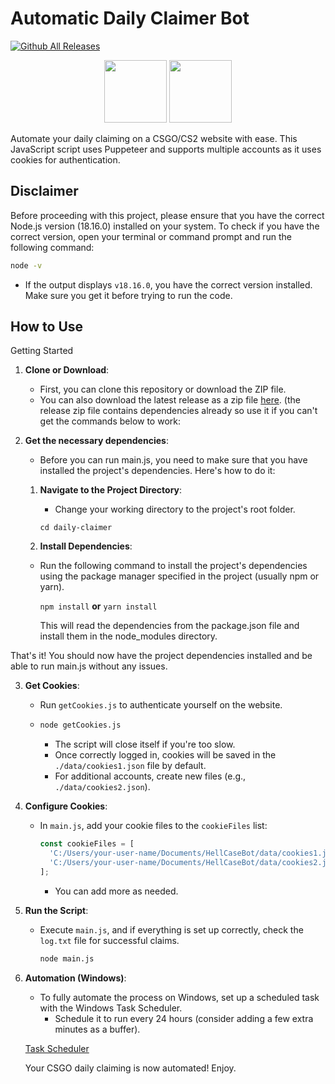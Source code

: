 # Automatic Daily Claimer Bot

[![Github All Releases](https://img.shields.io/github/downloads/martimaur/daily-claimer/total.svg)]()

<div align="center">
  <img src="https://asset.brandfetch.io/iduOebIV3w/idjVSs_poL.png" width="100" height="100">
  <img src="https://github.com/martimaur/daily-claimer/assets/149742293/f924e958-aac8-4733-8ffb-da45f8b0e3a0" width="100" height="100">
</div>
<!-- Add a CSGO logo image here -->

Automate your daily claiming on a CSGO/CS2 website with ease. This JavaScript script uses Puppeteer and supports multiple accounts as it uses cookies for authentication.

## Disclaimer

Before proceeding with this project, please ensure that you have the correct Node.js version (18.16.0) installed on your system. To check if you have the correct version, open your terminal or command prompt and run the following command:

```sh
node -v
```
- If the output displays `v18.16.0`, you have the correct version installed. Make sure you get it before trying to run the code.

## How to Use

Getting Started

1. **Clone or Download**:
   - First, you can clone this repository or download the ZIP file.
   - You can also download the latest release as a zip file [here](https://github.com/martimaur/daily-claimer/releases/download/v1.0.0/HellCaseBot_firstRelease.zip). (the release zip file contains dependencies already so use it if you can't get the commands below to work:

2. **Get the necessary dependencies**:
   - Before you can run main.js, you need to make sure that you have installed the project's dependencies. Here's how to do it:
    
    1. **Navigate to the Project Directory**:
       - Change your working directory to the project's root folder.
    
       `cd daily-claimer`
    
    3. **Install Dependencies**:
     - Run the following command to install the project's dependencies using the package manager specified in the project (usually npm or yarn).
    
       `npm install`
       **or**
       `yarn install`
    
       This will read the dependencies from the package.json file and install them in the node_modules directory.

That's it! You should now have the project dependencies installed and be able to run main.js without any issues.
  
3. **Get Cookies**:
   - Run `getCookies.js` to authenticate yourself on the website.
   - ```sh
     node getCookies.js
     ```
     - The script will close itself if you're too slow.
     - Once correctly logged in, cookies will be saved in the `./data/cookies1.json` file by default.
     - For additional accounts, create new files (e.g., `./data/cookies2.json`).

4. **Configure Cookies**:
   - In `main.js`, add your cookie files to the `cookieFiles` list:
     ```javascript
     const cookieFiles = [
       'C:/Users/your-user-name/Documents/HellCaseBot/data/cookies1.json',
       'C:/Users/your-user-name/Documents/HellCaseBot/data/cookies2.json'
     ];
     ```
     - You can add more as needed.

5. **Run the Script**:
   - Execute `main.js`, and if everything is set up correctly, check the `log.txt` file for successful claims.
     ```sh
     node main.js
     ```

6. **Automation (Windows)**:
   - To fully automate the process on Windows, set up a scheduled task with the Windows Task Scheduler.
     - Schedule it to run every 24 hours (consider adding a few extra minutes as a buffer).

   [Task Scheduler](https://learn.microsoft.com/en-us/windows/win32/taskschd/task-scheduler-start-page)

   Your CSGO daily claiming is now automated! Enjoy.


